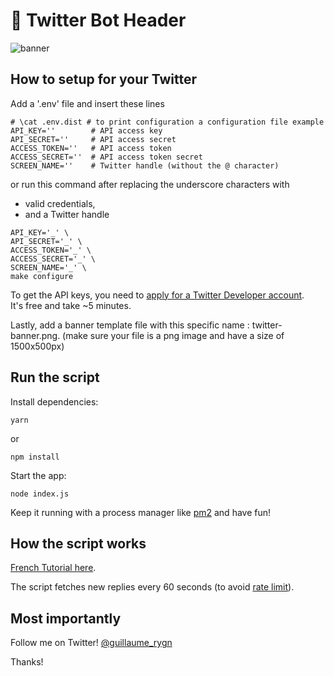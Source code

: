 # 🤖 Twitter Bot Header

![banner](images/banner.png)


## How to setup for your Twitter

Add a '.env' file and insert these lines

```shell
# \cat .env.dist # to print configuration a configuration file example
API_KEY=''        # API access key
API_SECRET=''     # API access secret
ACCESS_TOKEN=''   # API access token
ACCESS_SECRET=''  # API access token secret
SCREEN_NAME=''    # Twitter handle (without the @ character)
```

or run this command after replacing the underscore characters with
 - valid credentials,
 - and a Twitter handle

```shell
API_KEY='_' \
API_SECRET='_' \
ACCESS_TOKEN='_' \
ACCESS_SECRET='_' \
SCREEN_NAME='_' \
make configure
```

To get the API keys, you need to [apply for a Twitter Developer account](https://developer.twitter.com/en/apply-for-access).  
It's free and take ~5 minutes.

Lastly, add a banner template file with this specific name : twitter-banner.png.
(make sure your file is a png image and have a size of 1500x500px)

## Run the script

Install dependencies:
```shell
yarn
```
or
```shell
npm install
```

Start the app:

```shell
node index.js
```

Keep it running with a process manager like [pm2](https://pm2.io/) and have fun!

## How the script works

[French Tutorial here](https://hot-jujube-90c.notion.site/Twitter-Bot-Header-eef6c49eee4c4762bca9e4a50aefd91e). 

The script fetches new replies every 60 seconds (to avoid [rate limit](https://developer.twitter.com/en/docs/twitter-api/v1/accounts-and-users/follow-search-get-users/api-reference/get-users-show)).

## Most importantly

Follow me on Twitter! [@guillaume_rygn](https://twitter.com/guillaume_rygn)

Thanks!
